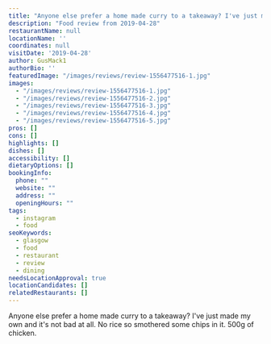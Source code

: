 ```yaml
---
title: "Anyone else prefer a home made curry to a takeaway? I've just made my own and it's not bad at all."
description: "Food review from 2019-04-28"
restaurantName: null
locationName: ''
coordinates: null
visitDate: '2019-04-28'
author: GusMack1
authorBio: ''
featuredImage: "/images/reviews/review-1556477516-1.jpg"
images:
  - "/images/reviews/review-1556477516-1.jpg"
  - "/images/reviews/review-1556477516-2.jpg"
  - "/images/reviews/review-1556477516-3.jpg"
  - "/images/reviews/review-1556477516-4.jpg"
  - "/images/reviews/review-1556477516-5.jpg"
pros: []
cons: []
highlights: []
dishes: []
accessibility: []
dietaryOptions: []
bookingInfo:
  phone: ""
  website: ""
  address: ""
  openingHours: ""
tags:
  - instagram
  - food
seoKeywords:
  - glasgow
  - food
  - restaurant
  - review
  - dining
needsLocationApproval: true
locationCandidates: []
relatedRestaurants: []
---
```


Anyone else prefer a home made curry to a takeaway? I've just made my own and it's not bad at all. No rice so smothered some chips in it. 500g of chicken.
